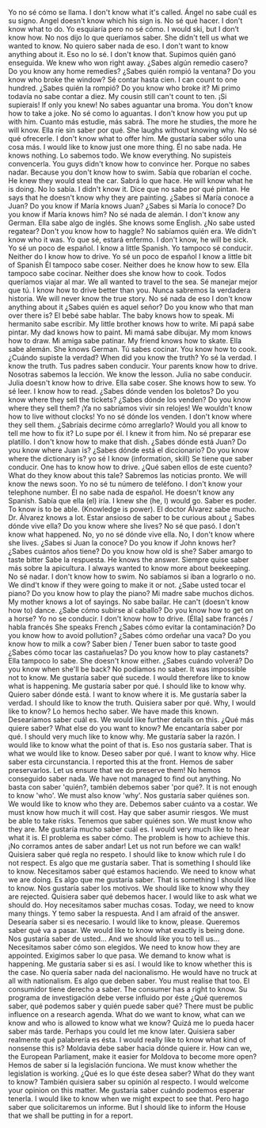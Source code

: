 Yo no sé cómo se llama.
I don't know what it's called.
Ángel no sabe cuál es su signo.
Angel doesn't know which his sign is.
No sé qué hacer.
I don't know what to do.
Yo esquiaría pero no sé cómo.
I would ski, but I don’t know how.
No nos dijo lo que queríamos saber.
She didn't tell us what we wanted to know.
No quiero saber nada de eso.
I don't want to know anything about it.
Eso no lo sé.
I don't know that.
Supimos quién ganó enseguida.
We knew who won right away.
¿Sabes algún remedio casero?
Do you know any home remedies?
¿Sabes quién rompió la ventana?
Do you know who broke the window?
Sé contar hasta cien.
I can count to one hundred.
¿Sabes quién la rompió?
Do you know who broke it?
Mi primo todavía no sabe contar a diez.
My cousin still can't count to ten.
¡Si supierais!
If only you knew!
No sabes aguantar una broma.
You don't know how to take a joke.
No sé como lo aguantas.
I don't know how you put up with him.
Cuanto más estudie, más sabrá.
The more he studies, the more he will know.
Ella ríe sin saber por qué.
She laughs without knowing why.
No sé qué ofrecerle.
I don't know what to offer him.
Me gustaría saber sólo una cosa más.
I would like to know just one more thing.
Él no sabe nada.
He knows nothing.
Lo sabemos todo.
We know everything.
No supisteis convencerla.
You guys didn't know how to convince her.
Porque no sabes nadar.
Because you don't know how to swim.
Sabía que robarían el coche.
He knew they would steal the car.
Sabrá lo que hace.
He will know what he is doing.
No lo sabía.
I didn't know it.
Dice que no sabe por qué pintan.
He says that he doesn't know why they are painting.
¿Sabes si María conoce a Juan?
Do you know if María knows Juan?
¿Sabes si María lo conoce?
Do you know if María knows him?
No sé nada de alemán.
I don't know any German.
Ella sabe algo de inglés.
She knows some English.
¿No sabe usted regatear?
Don't you know how to haggle?
No sabíamos quién era.
We didn't know who it was.
Yo que sé, estará enfermo.
I don't know, he will be sick.
Yo sé un poco de español.
I know a little Spanish.
Yo tampoco sé conducir.
Neither do I know how to drive.
Yo sé un poco de español
I know a little bit of Spanish
Él tampoco sabe coser.
Neither does he know how to sew.
Ella tampoco sabe cocinar.
Neither does she know how to cook.
Todos queríamos viajar al mar.
We all wanted to travel to the sea.
Sé manejar mejor que tú.
I know how to drive better than you.
Nunca sabremos la verdadera historia.
We will never know the true story.
No sé nada de eso
I don't know anything about it
¿Sabes quién es aquel señor?
Do you know who that man over there is?
El bebé sabe hablar.
The baby knows how to speak.
Mi hermanito sabe escribir.
My little brother knows how to write.
Mi papá sabe pintar.
My dad knows how to paint.
Mi mamá sabe dibujar.
My mom knows how to draw.
Mi amiga sabe patinar.
My friend knows how to skate.
Ella sabe alemán.
She knows German.
Tú sabes cocinar.
You know how to cook.
¿Cuándo supiste la verdad?
When did you know the truth?
Yo sé la verdad.
I know the truth.
Tus padres saben conducir.
Your parents know how to drive.
Nosotras sabemos la lección.
We know the lesson.
Julia no sabe conducir.
Julia doesn't know how to drive.
Ella sabe coser.
She knows how to sew.
Yo sé leer.
I know how to read.
¿Sabes dónde venden los boletos?
Do you know where they sell the tickets?
¿Sabes dónde los venden?
Do you know where they sell them?
¡Ya no sabríamos vivir sin relojes!
We wouldn't know how to live without clocks!
Yo no sé dónde los venden.
I don't know where they sell them.
¿Sabríais decirme cómo arreglarlo?
Would you all know to tell me how to fix it?
Lo supe por él.
I knew it from him.
No sé preparar ese platillo.
I don't know how to make that dish.
¿Sabes dónde está Juan?
Do you know where Juan is?
¿Sabes dónde está el diccionario?
Do you know where the dictionary is?
yo sé
I know (information, skill)
Se tiene que saber conducir.
One has to know how to drive.
¿Qué saben ellos de este cuento?
What do they know about this tale?
Sabremos las noticias pronto.
We will know the news soon.
Yo no sé tu número de teléfono.
I don't know your telephone number.
Él no sabe nada de español.
He doesn't know any Spanish.
Sabía que ella (el) iría.
I knew she (he, I) would go.
Saber es poder.
To know is to be able. (Knowledge is power).
El doctor Álvarez sabe mucho.
Dr. Álvarez knows a lot.
Estar ansioso de saber
to be curious about
¿ Sabes dónde vive ella?
Do you know where she lives?
No sé que pasó.
I don't know what happened.
No, yo no sé dónde vive ella.
No, I don't know where she lives.
¿Sabes si Juan la conoce?
Do you know if John knows her?
¿Sabes cuántos años tiene?
Do you know how old is she?
Saber amargo
to taste bitter
Sabe la respuesta.
He knows the answer.
Siempre quise saber más sobre la apicultura.
I always wanted to know more about beekeeping.
No sé nadar.
I don't know how to swim.
No sabíamos si iban a lograrlo o no.
We dind't know if they were going to make it or not.
¿Sabe usted tocar el piano?
Do you know how to play the piano?
Mi madre sabe muchos dichos.
My mother knows a lot of sayings.
No sabe bailar.
He can't (doesn't know how to) dance.
¿Sabe cómo subirse al caballo?
Do you know how to get on a horse?
Yo no se conducir.
I don't know how to drive.
(Élla] sabe francés / habla francés
She speaks French
¿Sabes cómo evitar la contaminación?
Do you know how to avoid pollution?
¿Sabes cómo ordeñar una vaca?
Do you know how to milk a cow?
Saber bien / Tener buen sabor
to taste good
¿Sabes cómo tocar las castañuelas?
Do you know how to play castanets?
Ella tampoco lo sabe.
She doesn't know either.
¿Sabes cuándo volverá?
Do you know when she'll be back?
No podíamos no saber.
It was impossible not to know.
Me gustaría saber qué sucede.
I would therefore like to know what is happening.
Me gustaría saber por qué.
I should like to know why.
Quiero saber dónde está.
I want to know where it is.
Me gustaría saber la verdad.
I should like to know the truth.
Quisiera saber por qué.
Why, I would like to know?
Lo hemos hecho saber.
We have made this known.
Desearíamos saber cuál es.
We would like further details on this.
¿Qué más quiere saber?
What else do you want to know?
Me encantaría saber por qué.
I should very much like to know why.
Me gustaría saber la razón.
I would like to know what the point of that is.
Eso nos gustaría saber.
That is what we would like to know.
Deseo saber por qué.
I want to know why.
Hice saber esta circunstancia.
I reported this at the front.
Hemos de saber preservarlos.
Let us ensure that we do preserve them!
No hemos conseguido saber nada.
We have not managed to find out anything.
No basta con saber 'quién?, también debemos saber 'por qué?.
It is not enough to know 'who'. We must also know 'why'.
Nos gustaría saber quiénes son.
We would like to know who they are.
Debemos saber cuánto va a costar.
We must know how much it will cost.
Hay que saber asumir riesgos.
We must be able to take risks.
Tenemos que saber quiénes son.
We must know who they are.
Me gustaría mucho saber cuál es.
I would very much like to hear what it is.
El problema es saber cómo.
The problem is how to achieve this.
¡No corramos antes de saber andar!
Let us not run before we can walk!
Quisiera saber qué regla no respeto.
I should like to know which rule I do not respect.
Es algo que me gustaría saber.
That is something I should like to know.
Necesitamos saber qué estamos haciendo.
We need to know what we are doing.
Es algo que me gustaría saber.
That is something I should like to know.
Nos gustaría saber los motivos.
We should like to know why they are rejected.
Quisiera saber qué debemos hacer.
I would like to ask what we should do.
Hoy necesitamos saber muchas cosas.
Today, we need to know many things.
Y temo saber la respuesta.
And I am afraid of the answer.
Desearía saber si es necesario.
I would like to know, please.
Queremos saber qué va a pasar.
We would like to know what exactly is being done.
Nos gustaría saber de usted...
And we should like you to tell us...
Necesitamos saber cómo son elegidos.
We need to know how they are appointed.
Exigimos saber lo que pasa.
We demand to know what is happening.
Me gustaría saber si es así.
I would like to know whether this is the case.
No quería saber nada del nacionalismo.
He would have no truck at all with nationalism.
Es algo que deben saber.
You must realise that too.
El consumidor tiene derecho a saber.
The consumer has a right to know.
Su programa de investigación debe verse influido por éste ¿Qué queremos saber, qué podemos saber y quién puede saber qué?
There must be public influence on a research agenda. What do we want to know, what can we know and who is allowed to know what we know?
Quizá me lo pueda hacer saber más tarde.
Perhaps you could let me know later.
Quisiera saber realmente qué palabrería es ésta.
I would really like to know what kind of nonsense this is?
Moldavia debe saber hacia dónde quiere ir.
How can we, the European Parliament, make it easier for Moldova to become more open?
Hemos de saber si la legislación funciona.
We must know whether the legislation is working.
¿Qué es lo que éste desea saber?
What do they want to know?
También quisiera saber su opinión al respecto.
I would welcome your opinion on this matter.
Me gustaría saber cuándo podemos esperar tenerla.
I would like to know when we might expect to see that.
Pero hago saber que solicitaremos un informe.
But I should like to inform the House that we shall be putting in for a report.
